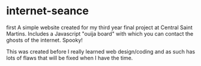 # internet-seance
first
A simple website created for my third year final project at Central Saint Martins. Includes a Javascript "ouija board" with which you can contact the ghosts of the internet. Spooky!

This was created before I really learned web design/coding and as such has lots of flaws that will be fixed when I have the time.
